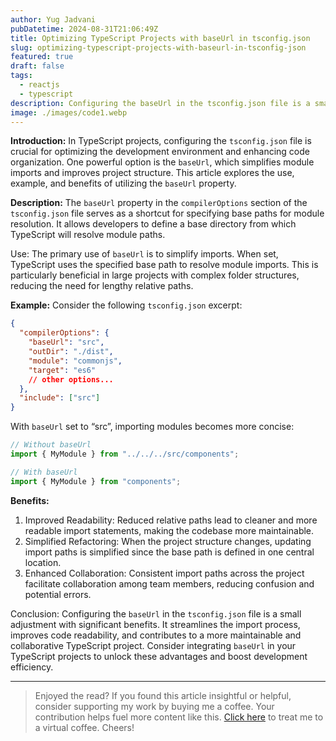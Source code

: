 ```yaml
---
author: Yug Jadvani
pubDatetime: 2024-08-31T21:06:49Z
title: Optimizing TypeScript Projects with baseUrl in tsconfig.json
slug: optimizing-typescript-projects-with-baseurl-in-tsconfig-json
featured: true
draft: false
tags:
  - reactjs
  - typescript
description: Configuring the baseUrl in the tsconfig.json file is a small adjustment with significant benefits.
image: ./images/code1.webp
---
```


**Introduction:** In TypeScript projects, configuring the `tsconfig.json` file is crucial for optimizing the development environment and enhancing code organization. One powerful option is the `baseUrl`, which simplifies module imports and improves project structure. This article explores the use, example, and benefits of utilizing the `baseUrl` property.

**Description:** The `baseUrl` property in the `compilerOptions` section of the `tsconfig.json` file serves as a shortcut for specifying base paths for module resolution. It allows developers to define a base directory from which TypeScript will resolve module paths.

Use: The primary use of `baseUrl` is to simplify imports. When set, TypeScript uses the specified base path to resolve module imports. This is particularly beneficial in large projects with complex folder structures, reducing the need for lengthy relative paths.

**Example:** Consider the following `tsconfig.json` excerpt:

```json
{
  "compilerOptions": {
    "baseUrl": "src",
    "outDir": "./dist",
    "module": "commonjs",
    "target": "es6"
    // other options...
  },
  "include": ["src"]
}
```

With `baseUrl` set to “src”, importing modules becomes more concise:

```javascript
// Without baseUrl
import { MyModule } from "../../../src/components";

// With baseUrl
import { MyModule } from "components";
```

**Benefits:**

1. Improved Readability: Reduced relative paths lead to cleaner and more readable import statements, making the codebase more maintainable.
2. Simplified Refactoring: When the project structure changes, updating import paths is simplified since the base path is defined in one central location.
3. Enhanced Collaboration: Consistent import paths across the project facilitate collaboration among team members, reducing confusion and potential errors.

Conclusion: Configuring the `baseUrl` in the `tsconfig.json` file is a small adjustment with significant benefits. It streamlines the import process, improves code readability, and contributes to a more maintainable and collaborative TypeScript project. Consider integrating `baseUrl` in your TypeScript projects to unlock these advantages and boost development efficiency.

---

> Enjoyed the read? If you found this article insightful or helpful, consider supporting my work by buying me a coffee. Your contribution helps fuel more content like this. [Click here](https://buymeacoffee.com/yugjadvani9) to treat me to a virtual coffee. Cheers!
